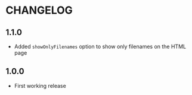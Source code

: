 # CHANGELOG

## 1.1.0
- Added ```showOnlyFilenames``` option to show only filenames on the HTML page

## 1.0.0 
- First working release
